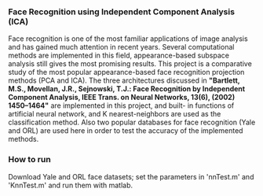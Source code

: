 ### Face Recognition using Independent Component Analysis (ICA)

Face recognition is one of the most familiar applications of image analysis and has gained
much attention in recent years. Several computational methods are implemented in this field,
appearance-based subspace analysis still gives the most promising results. This project is
a comparative study of the most popular appearance-based face recognition projection methods
(PCA and ICA). The three architectures discussed in **"Bartlett, M.S., Movellan, J.R., Sejnowski, T.J.: Face Recognition by Independent Component
Analysis, IEEE Trans. on Neural Networks, 13(6), (2002) 1450–1464"** are implemented in this project, and built-
in functions of artificial neural network, and K nearest-neighbors are used as the classification
method. Also two popular databases for face recognition (Yale and ORL) are used here in order to
test the accuracy of the implemented methods.


### How to run 

Download Yale and ORL face datasets; set the parameters in 'nnTest.m' and 'KnnTest.m' and run them with matlab.


